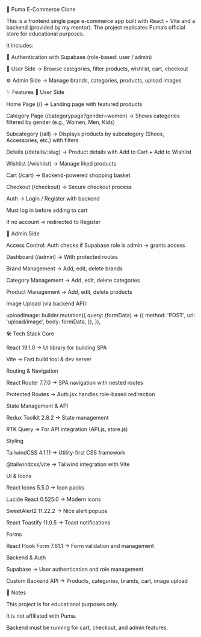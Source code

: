 🐆 Puma E-Commerce Clone



This is a frontend single page e-commerce app built with React + Vite and a backend (provided by my mentor).
The project replicates Puma’s official store for educational purposes.

It includes:

🔑 Authentication with Supabase (role-based: user / admin)

🛒 User Side → Browse categories, filter products, wishlist, cart, checkout

⚙️ Admin Side → Manage brands, categories, products, upload images

✨ Features
👤 User Side

Home Page (/) → Landing page with featured products

Category Page (/categorypage?gender=women) → Shows categories filtered by gender (e.g., Women, Men, Kids)

Subcategory (/all) → Displays products by subcategory (Shoes, Accessories, etc.) with filters

Details (/details/:slug) → Product details with Add to Cart + Add to Wishlist

Wishlist (/wishlist) → Manage liked products

Cart (/cart) → Backend-powered shopping basket

Checkout (/checkout) → Secure checkout process

Auth → Login / Register with backend

Must log in before adding to cart

If no account → redirected to Register

🔐 Admin Side

Access Control: Auth checks if Supabase role is admin → grants access

Dashboard (/admin) → With protected routes

Brand Management → Add, edit, delete brands

Category Management → Add, edit, delete categories

Product Management → Add, edit, delete products

Image Upload (via backend API):

uploadImage: builder.mutation({
  query: (formData) => ({
    method: 'POST',
    url: 'upload/image',
    body: formData,
  }),
}),

🛠️ Tech Stack
Core

React 19.1.0 → UI library for building SPA

Vite → Fast build tool & dev server

Routing & Navigation

React Router 7.7.0 → SPA navigation with nested routes

Protected Routes → Auth.jsx handles role-based redirection

State Management & API

Redux Toolkit 2.8.2 → State management

RTK Query → For API integration (API.js, store.js)

Styling

TailwindCSS 4.1.11 → Utility-first CSS framework

@tailwindcss/vite → Tailwind integration with Vite

UI & Icons

React Icons 5.5.0 → Icon packs

Lucide React 0.525.0 → Modern icons

SweetAlert2 11.22.2 → Nice alert popups

React Toastify 11.0.5 → Toast notifications

Forms

React Hook Form 7.61.1 → Form validation and management

Backend & Auth

Supabase → User authentication and role management

Custom Backend API → Products, categories, brands, cart, image upload


 📌 Notes

This project is for educational purposes only.

It is not affiliated with Puma.

Backend must be running for cart, checkout, and admin features.
